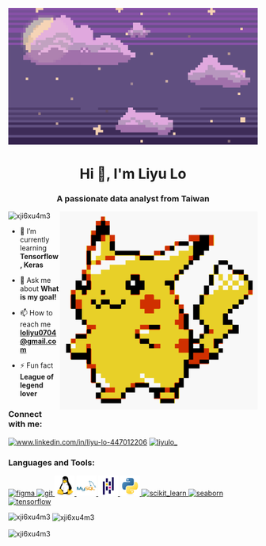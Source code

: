 ![MasterHead](pixelscapes1.gif)
<h1 align="center">Hi 👋, I'm Liyu Lo</h1>
<h3 align="center">A passionate data analyst from Taiwan</h3>
<img align="right" alt="Coding" width="400" src="PK1.gif">

<p align="left"> <img src="https://komarev.com/ghpvc/?username=xji6xu4m3&label=Profile%20views&color=0e75b6&style=flat" alt="xji6xu4m3" /> </p>

- 🌱 I’m currently learning **Tensorflow, Keras**

- 💬 Ask me about **What is my goal!**

- 📫 How to reach me **loliyu0704@gmail.com**

- ⚡ Fun fact **League of legend lover**

<h3 align="left">Connect with me:</h3>
<p align="left">
<a href="https://linkedin.com/in/www.linkedin.com/in/liyu-lo-447012206" target="blank"><img align="center" src="https://raw.githubusercontent.com/rahuldkjain/github-profile-readme-generator/master/src/images/icons/Social/linked-in-alt.svg" alt="www.linkedin.com/in/liyu-lo-447012206" height="30" width="40" /></a>
<a href="https://instagram.com/liyulo_" target="blank"><img align="center" src="https://raw.githubusercontent.com/rahuldkjain/github-profile-readme-generator/master/src/images/icons/Social/instagram.svg" alt="liyulo_" height="30" width="40" /></a>
</p>

<h3 align="left">Languages and Tools:</h3>
<p align="left"> <a href="https://www.figma.com/" target="_blank" rel="noreferrer"> <img src="https://www.vectorlogo.zone/logos/figma/figma-icon.svg" alt="figma" width="40" height="40"/> </a> <a href="https://git-scm.com/" target="_blank" rel="noreferrer"> <img src="https://www.vectorlogo.zone/logos/git-scm/git-scm-icon.svg" alt="git" width="40" height="40"/> </a> <a href="https://www.linux.org/" target="_blank" rel="noreferrer"> <img src="https://raw.githubusercontent.com/devicons/devicon/master/icons/linux/linux-original.svg" alt="linux" width="40" height="40"/> </a> <a href="https://www.mysql.com/" target="_blank" rel="noreferrer"> <img src="https://raw.githubusercontent.com/devicons/devicon/master/icons/mysql/mysql-original-wordmark.svg" alt="mysql" width="40" height="40"/> </a> <a href="https://pandas.pydata.org/" target="_blank" rel="noreferrer"> <img src="https://raw.githubusercontent.com/devicons/devicon/2ae2a900d2f041da66e950e4d48052658d850630/icons/pandas/pandas-original.svg" alt="pandas" width="40" height="40"/> </a> <a href="https://www.python.org" target="_blank" rel="noreferrer"> <img src="https://raw.githubusercontent.com/devicons/devicon/master/icons/python/python-original.svg" alt="python" width="40" height="40"/> </a> <a href="https://scikit-learn.org/" target="_blank" rel="noreferrer"> <img src="https://upload.wikimedia.org/wikipedia/commons/0/05/Scikit_learn_logo_small.svg" alt="scikit_learn" width="40" height="40"/> </a> <a href="https://seaborn.pydata.org/" target="_blank" rel="noreferrer"> <img src="https://seaborn.pydata.org/_images/logo-mark-lightbg.svg" alt="seaborn" width="40" height="40"/> </a> <a href="https://www.tensorflow.org" target="_blank" rel="noreferrer"> <img src="https://www.vectorlogo.zone/logos/tensorflow/tensorflow-icon.svg" alt="tensorflow" width="40" height="40"/> </a> </p>

<p><img align="left" src="https://github-readme-stats.vercel.app/api/top-langs?username=xji6xu4m3&show_icons=true&locale=en&layout=compact" alt="xji6xu4m3" /></p>

<p>&nbsp;<img align="center" src="https://github-readme-stats.vercel.app/api?username=xji6xu4m3&show_icons=true&locale=en" alt="xji6xu4m3" /></p>

<p><img align="center" src="https://github-readme-streak-stats.herokuapp.com/?user=xji6xu4m3&" alt="xji6xu4m3" /></p>
